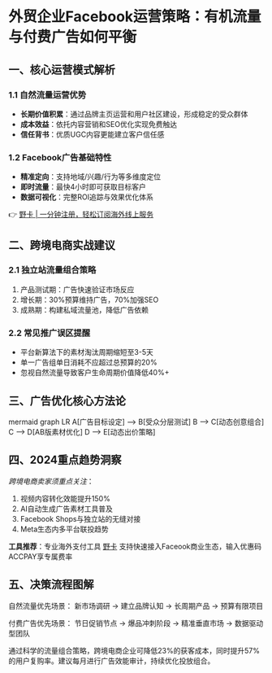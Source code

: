 # 外贸企业Facebook运营策略：有机流量与付费广告如何平衡

## 一、核心运营模式解析
### 1.1 自然流量运营优势
- **长期价值积累**：通过品牌主页运营和用户社区建设，形成稳定的受众群体
- **成本效益**：依托内容营销和SEO优化实现免费触达
- **信任背书**：优质UGC内容更能建立客户信任感

### 1.2 Facebook广告基础特性
- **精准定向**：支持地域/兴趣/行为等多维度定位
- **即时流量**：最快4小时即可获取目标客户
- **数据可视化**：完整ROI追踪与效果优化体系

👉 [野卡 | 一分钟注册，轻松订阅海外线上服务](https://bbtdd.com/yeka)

## 二、跨境电商实战建议
### 2.1 独立站流量组合策略
1. 产品测试期：广告快速验证市场反应
2. 增长期：30%预算维持广告，70%加强SEO
3. 成熟期：构建私域流量池，降低广告依赖

### 2.2 常见推广误区提醒
- 平台新算法下的素材淘汰周期缩短至3-5天
- 单一广告组单日消耗不应超过总预算的20%
- 忽视自然流量导致客户生命周期价值降低40%+

## 三、广告优化核心方法论
mermaid
graph LR
    A[广告目标设定] --> B[受众分层测试]
    B --> C[动态创意组合]
    C --> D[AB版素材优化]
    D --> E[动态出价策略]


## 四、2024重点趋势洞察
*跨境电商卖家须重点关注*：
1. 视频内容转化效能提升150%
2. AI自动生成广告素材工具普及
3. Facebook Shops与独立站的无缝对接
4. Meta生态内多平台联投趋势

**工具推荐**：专业海外支付工具 [野卡](https://bbtdd.com/yeka) 支持快速接入Faceook商业生态，输入优惠码ACCPAY享专属费率

## 五、决策流程图解
 
自然流量优先场景：
新市场调研 → 建立品牌认知 → 长周期产品 → 预算有限项目

付费广告优先场景：
节日促销节点 → 爆品冲刺阶段 → 精准垂直市场 → 数据驱动型团队


通过科学的流量组合策略，跨境电商企业可降低23%的获客成本，同时提升57%的用户复购率。建议每月进行广告效能审计，持续优化投放组合。
